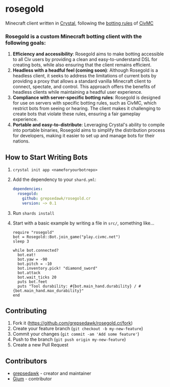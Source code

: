 # rosegold

Minecraft client written in [Crystal](http://crystal-lang.org/), following the [botting rules](https://civwiki.org/wiki/Botting#Botting_Rules) of [CivMC](https://civwiki.org/wiki/CivMC)

### Rosegold is a custom Minecraft botting client with the following goals:

1. **Efficiency and accessibility**: Rosegold aims to make botting accessible to all Civ users by providing a clean and easy-to-understand DSL for creating bots, while also ensuring that the client remains efficient.
2. **Headless with a headful feel (coming soon)**: Although Rosegold is a headless client, it seeks to address the limitations of current bots by providing a proxy that allows a standard vanilla Minecraft client to connect, spectate, and control. This approach offers the benefits of headless clients while maintaining a headful user experience.
3. **Compliance with server-specific botting rules**: Rosegold is designed for use on servers with specific botting rules, such as CivMC, which restrict bots from seeing or hearing. The client makes it challenging to create bots that violate these rules, ensuring a fair gameplay experience.
4. **Portable and easy-to-distribute**: Leveraging Crystal's ability to compile into portable binaries, Rosegold aims to simplify the distribution process for developers, making it easier to set up and manage bots for their nations.


## How to Start Writing Bots

1. `crystal init app <nameforyourbotrepo>`
1. Add the dependency to your `shard.yml`:

   ```yaml
   dependencies:
     rosegold:
       github: grepsedawk/rosegold.cr
       version: ~> 0.1
   ```
1. Run `shards install`
1. Start with a basic example by writing a file in `src/`, something like...

   ```crystal
   require "rosegold"
   bot = Rosegold::Bot.join_game("play.civmc.net")
   sleep 3

   while bot.connected?
     bot.eat!
     bot.yaw = -90
     bot.pitch = -10
     bot.inventory.pick! "diamond_sword"
     bot.attack
     bot.wait_ticks 20
     puts bot.feet
     puts "Tool durability: #{bot.main_hand.durability} / #{bot.main_hand.max_durability}"
   end
    ```

## Contributing

1. Fork it (<https://github.com/grepsedawk/rosegold.cr/fork>)
2. Create your feature branch (`git checkout -b my-new-feature`)
3. Commit your changes (`git commit -am 'Add some feature'`)
4. Push to the branch (`git push origin my-new-feature`)
5. Create a new Pull Request

## Contributors

- [grepsedawk](https://github.com/grepsedawk) - creator and maintainer
- [Gjum](https://github.com/Gjum) - contributor
